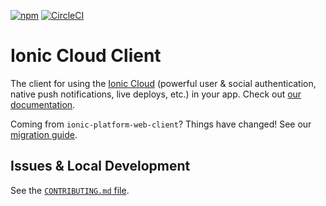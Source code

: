 [![npm](https://img.shields.io/npm/v/@ionic/cloud.svg?maxAge=2592000)](https://www.npmjs.com/package/@ionic/cloud)
[![CircleCI](https://circleci.com/gh/driftyco/ionic-cloud.svg?style=shield)](https://circleci.com/gh/driftyco/ionic-cloud)

# Ionic Cloud Client

The client for using the [Ionic Cloud](http://ionic.io/) (powerful user &
social authentication, native push notifications, live deploys, etc.) in your
app. Check out [our documentation](http://docs.ionic.io).

Coming from `ionic-platform-web-client`? Things have changed! See our
[migration guide](http://docs.ionic.io/migration.html).

## Issues & Local Development

See the [`CONTRIBUTING.md`
file](https://github.com/driftyco/ionic-cloud/blob/master/CONTRIBUTING.md).

